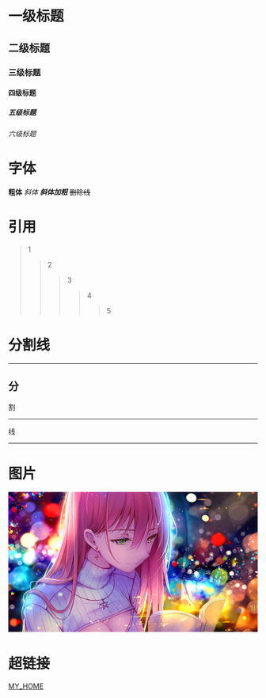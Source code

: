 # 一级标题
## 二级标题
### 三级标题
#### 四级标题
##### 五级标题
###### 六级标题

# 字体
**粗体**
*斜体*
***斜体加粗***
~~删除线~~

# 引用
>1
>>2
>>>3
>>>>4
>>>>>5

# 分割线
---
分
----
割
***
线
****

# 图片
![图片](beauty.jpg)

# 超链接
[MY_HOME](https://github.com/YEGUIWU)
